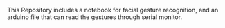 This Repository includes a notebook for facial gesture recognition, and an arduino file that can read the gestures through serial monitor.
